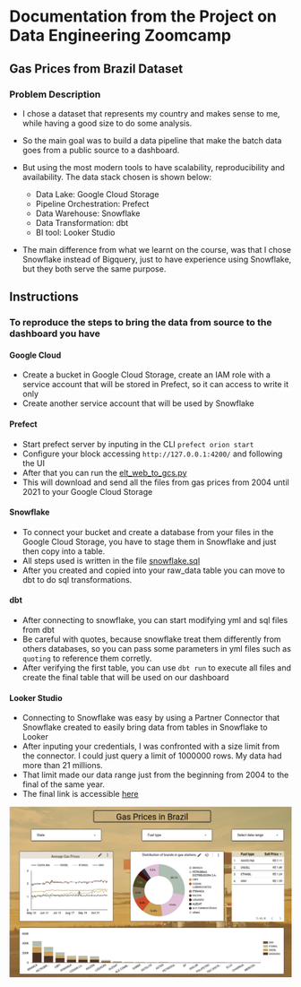 # Documentation from the Project on Data Engineering Zoomcamp

## Gas Prices from Brazil Dataset

### Problem Description

- I chose a dataset that represents my country and makes sense to me, while having a good size to do some analysis.
- So the main goal was to build a data pipeline that make the batch data goes from a public source to a dashboard.
- But using the most modern tools to have scalability, reproducibility and availability. The data stack chosen is shown below:

  - Data Lake: Google Cloud Storage
  - Pipeline Orchestration: Prefect
  - Data Warehouse: Snowflake
  - Data Transformation: dbt
  - BI tool: Looker Studio

- The main difference from what we learnt on the course, was that I chose Snowflake instead of Bigquery, just to have experience using Snowflake, but they both serve the same purpose.

## Instructions

### To reproduce the steps to bring the data from source to the dashboard you have

#### Google Cloud

- Create a bucket in Google Cloud Storage, create an IAM role with a service account that will be stored in Prefect, so it can access to write it only
- Create another service account that will be used by Snowflake

#### Prefect

- Start prefect server by inputing in the CLI `prefect orion start`
- Configure your block accessing `http://127.0.0.1:4200/` and following the UI
- After that you can run the [elt_web_to_gcs.py](elt_web_to_gcs.py)
- This will download and send all the files from gas prices from 2004 until 2021 to your Google Cloud Storage

#### Snowflake

- To connect your bucket and create a database from your files in the Google Cloud Storage, you have to stage them in Snowflake and just then copy into a table.
- All steps used is written in the file [snowflake.sql](snowflake.sql)
- After you created and copied into your raw_data table you can move to dbt to do sql transformations.

#### dbt

- After connecting to snowflake, you can start modifying yml and sql files from dbt
- Be careful with quotes, because snowflake treat them differently from others databases, so you can pass some parameters in yml files such as `quoting` to reference them corretly.
- After verifying the first table, you can use `dbt run` to execute all files and create the final table that will be used on our dashboard

#### Looker Studio

- Connecting to Snowflake was easy by using a Partner Connector that Snowflake created to easily bring data from tables in Snowflake to Looker
- After inputing your credentials, I was confronted with a size limit from the connector. I could just query a limit of 1000000 rows. My data had more than 21 millions.
- That limit made our data range just from the beginning from 2004 to the final of the same year.
- The final link is accessible [here](https://lookerstudio.google.com/reporting/96761495-0c59-4ca9-be7f-911e79c240bc)

![Image from the dashboard](images/dashboard_image)
